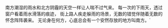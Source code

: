 南方潮湿的雨水和北方阴霾的天空一样让人喘不过气来。
每一次的下雨天，透过窗户看着雨水滑落的痕迹，
街上路人疾走躲雨的场景，无数的错觉伴随着无数的怀念阵阵袭来。
无论身在何方，心底总会有一个安然存放的地方叫南方。`